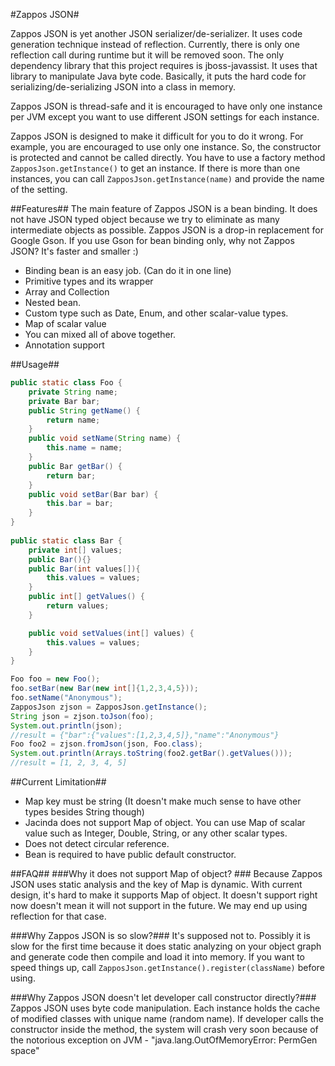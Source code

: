 #Zappos JSON#

Zappos JSON is yet another JSON serializer/de-serializer. It uses code generation technique instead of
reflection. Currently, there is only one reflection call during runtime but it will be removed soon.
The only dependency library that this project requires is jboss-javassist. It uses that library to
manipulate Java byte code. Basically, it puts the hard code for serializing/de-serializing JSON 
into a class in memory.

Zappos JSON is thread-safe and it is encouraged to have only one instance per JVM except you want to use
different JSON settings for each instance. 

Zappos JSON is designed to make it difficult for you to do it wrong. For example, you are
encouraged to use only one instance. So, the constructor is protected and cannot be called directly.
You have to use a factory method `ZapposJson.getInstance()` to get an instance. If there is more than
one instances, you can call `ZapposJson.getInstance(name)` and provide the name of the setting.

##Features##
The main feature of Zappos JSON is a bean binding. It does not have JSON typed object because we try to eliminate
as many intermediate objects as possible. Zappos JSON is a drop-in replacement for Google Gson.
If you use Gson for bean binding only, why not Zappos JSON? It's faster and smaller :)

- Binding bean is an easy job. (Can do it in one line)
- Primitive types and its wrapper
- Array and Collection
- Nested bean.
- Custom type such as Date, Enum, and other scalar-value types.
- Map of scalar value
- You can mixed all of above together. 
- Annotation support 

##Usage##

```java
public static class Foo {
    private String name;
    private Bar bar;
    public String getName() {
        return name;
    }
    public void setName(String name) {
        this.name = name;
    }
    public Bar getBar() {
        return bar;
    }
    public void setBar(Bar bar) {
        this.bar = bar;
    }
}
    
public static class Bar {
    private int[] values;
    public Bar(){}
    public Bar(int values[]){
        this.values = values;
    }
    public int[] getValues() {
        return values;
    }

    public void setValues(int[] values) {
        this.values = values;
    }
}

Foo foo = new Foo();
foo.setBar(new Bar(new int[]{1,2,3,4,5}));
foo.setName("Anonymous");
ZapposJson zjson = ZapposJson.getInstance();
String json = zjson.toJson(foo);
System.out.println(json);
//result = {"bar":{"values":[1,2,3,4,5]},"name":"Anonymous"}
Foo foo2 = zjson.fromJson(json, Foo.class);
System.out.println(Arrays.toString(foo2.getBar().getValues()));
//result = [1, 2, 3, 4, 5]
```

##Current Limitation##
- Map key must be string (It doesn't make much sense to have other types besides String though)
- Jacinda does not support Map of object. You can use Map of scalar value such as Integer, Double, String, or any other scalar types.
- Does not detect circular reference.
- Bean is required to have public default constructor.

##FAQ##
###Why it does not support Map of object? ###
Because Zappos JSON uses static analysis and the key of Map is dynamic. With current design, it's hard to make it supports
Map of object. It doesn't support right now doesn't mean it will not support in the future. We may end up using reflection
for that case.

###Why Zappos JSON is so slow?###
It's supposed not to. Possibly it is slow for the first time because it does static analyzing on your object graph
and generate code then compile and load it into memory. If you want to speed things up, call `ZapposJson.getInstance().register(className)` before using.

###Why Zappos JSON doesn't let developer call constructor directly?###
Zappos JSON uses byte code manipulation. Each instance holds the cache of modified classes with unique name (random name).
If developer calls the constructor inside the method, the system will crash very soon because of the notorious
exception on JVM - "java.lang.OutOfMemoryError: PermGen space"






